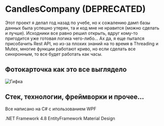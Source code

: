 # CandlesCompany (DEPRECATED)
Этот проект я делал год назад по учебе, но к сожалению дамп базы данных была успешно утерян, та и код мне не нравится (можно сделать и лучше). Исходники все равно решил открыть, вдруг кому-то пригодится уже готовая логика чего-либо...
Ах да, я еще пытался присобачить Rest API, но из-за плохих знаний на то время в Threading и Mutex, многие функции работают криво, но если сделать все синхронным, то все будет работать как часы. 

## Фотокарточка как это все выглядело
![Гифка](https://i.imgur.com/mlDhSB4.gif)

## Стек, технологии, фреймворки и прочее...
Все написано на C# с ипользованием WPF

.NET Framework 4.8
EntityFramework
Material Design
